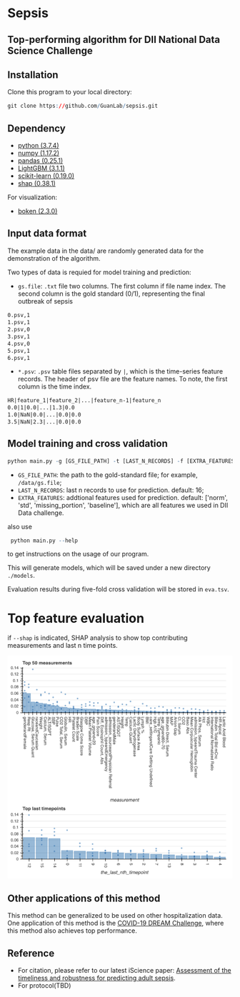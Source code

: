 # Sepsis
## Top-performing algorithm for DII National Data Science Challenge

## Installation

Clone this program to your local directory: 
``` r
git clone https://github.com/GuanLab/sepsis.git
```
## Dependency

* [python (3.7.4)](https://www.python.org/)
* [numpy (1.17.2)](https://numpy.org/)
* [pandas (0.25.1)](https://pandas.pydata.org/)
* [LightGBM (3.1.1)](https://pypi.org/project/lightgbm/)
* [scikit-learn (0.19.0)](https://scikit-learn.org/stable/) 
* [shap (0.38.1)](https://pypi.org/project/shap/)

For visualization:
* [boken (2.3.0)](https://docs.bokeh.org/en/latest/docs/first_steps/installation.html)

## Input data format

The example data in the data/ are randomly generated data for the demonstration of the algorithm.

Two types of data is requied for model training and prediction:
* `gs.file`: `.txt` file two columns. The first column if file name index. The second column is the gold standard (0/1), representing the final outbreak of sepsis

``` 
0.psv,1
1.psv,1
2.psv,0
3.psv,1
4.psv,0
5.psv,1
6.psv,1
``` 

* `*.psv`: `.psv` table files separated by `|`, which is the time-series feature records.
	The header of psv file are the feature names. To note, the first column is the time index.

``` 
HR|feature_1|feature_2|...|feature_n-1|feature_n
0.0|1|0.0|...|1.3|0.0 
1.0|NaN|0.0|...|0.0|0.0
3.5|NaN|2.3|...|0.0|0.0
```
## Model training and cross validation
``` r
python main.py -g [GS_FILE_PATH] -t [LAST_N_RECORDS] -f [EXTRA_FEATURES] --shap
```

* `GS_FILE_PATH`: the path to the gold-standard file; for example, `/data/gs.file`;
* `LAST_N_RECORDS`: last n records to use for prediction. default: 16;
* `EXTRA_FEATURES`: addtional features used for prediction. default: ['norm', 'std', 'missing_portion', 'baseline'], which are all features we used in DII Data challenge.

also use

```r
 python main.py --help
```
to get instructions on the usage of our program.


This will generate models, which will be saved under a new directory `./models`.

Evaluation results during five-fold cross validation will be stored in `eva.tsv`.


# Top feature evaluation

if `--shap` is indicated, SHAP analysis to show top contributing  measurements and last n time points.

![](top_feature_report_example.png)


## Other applications of this method

This method can be generalized to be used on other hospitalization data. One application of this method is the [COVID-19 DREAM Challenge](https://www.synapse.org/#!Synapse:syn21849255/wiki/602411), where this method also achieves top performance.

## Reference
* For citation, please refer to our latest iScience paper: [Assessment of the timeliness and robustness for predicting adult sepsis](https://www.sciencedirect.com/science/article/pii/S2589004221000742).
* For protocol(TBD)
